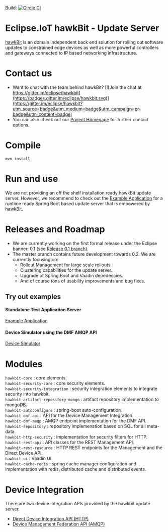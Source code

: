 Build: [![Circle CI](https://circleci.com/gh/eclipse/hawkbit.svg?style=svg)](https://circleci.com/gh/eclipse/hawkbit)

# Eclipse.IoT hawkBit - Update Server

[hawkBit](https://projects.eclipse.org/projects/iot.hawkbit) is an domain independent back end solution for rolling out software updates to constrained edge devices as well as more powerful controllers and gateways connected to IP based networking infrastructure.

# Contact us

* Want to chat with the team behind hawkBit? [![Join the chat at https://gitter.im/eclipse/hawkbit](https://badges.gitter.im/eclipse/hawkbit.svg)](https://gitter.im/eclipse/hawkbit?utm_source=badge&utm_medium=badge&utm_campaign=pr-badge&utm_content=badge)
* You can also check out our [Project Homepage](https://projects.eclipse.org/projects/iot.hawkbit) for further contact options.


# Compile
```
mvn install
```

# Run and use

We are not providing an off the shelf installation ready hawkBit update server. However, we recommend to check out the [Example Application](examples/hawkbit-example-app) for a runtime ready Spring Boot based update server that is empowered by hawkBit.

# Releases and Roadmap

* We are currently working on the first formal release under the Eclipse banner: 0.1 (see [Release 0.1 branch](https://github.com/eclipse/hawkbit/tree/release-train-0.1)).
* The master branch contains future development towards 0.2. We are currently focusing on:
  * Rollout Management for large scale rollouts.
  * Clustering capabilities for the update server.
  * Upgrade of Spring Boot and Vaadin depedencies.
  * And of course tons of usability improvements and bug fixes.


## Try out examples
#### Standalone Test Application Server
[Example Application](examples/hawkbit-example-app)
#### Device Simulator using the DMF AMQP API
[Device Simulator](examples/hawkbit-device-simulator)

# Modules
`hawkbit-core` : core elements.  
`hawkbit-security-core` : core security elements.  
`hawkbit-security-integration` : security integration elements to integrate security into hawkbit.  
`hawkbit-artifact-repository-mongo` : artifact repository implementation to mongoDB.    
`hawkbit-autoconfigure` : spring-boot auto-configuration.  
`hawkbit-dmf-api` : API for the Device Management Integration.  
`hawkbit-dmf-amqp` : AMQP endpoint implementation for the DMF API.  
`hawkbit-repository` : repository implemenation based on SQL for all meta-data.    
`hawkbit-http-security` : implementation for security filters for HTTP.    
`hawkbit-rest-api` : API classes for the REST Management API.  
`hawkbit-rest-resource` : HTTP REST endpoints for the Management and the Direct Device API.  
`hawkbit-ui` : Vaadin UI.  
`hawkbit-cache-redis` : spring cache manager configuration and implementation with redis, distributed cache and distributed events.


# Device Integration
There are two device integration APIs provided by the hawkbit update server.
* [Direct Device Integration API (HTTP)](DDIA.md)
* [Device Management Federation API (AMQP)](DMFA.md)
